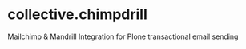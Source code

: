 collective.chimpdrill
=====================

Mailchimp &amp; Mandrill Integration for Plone transactional email sending